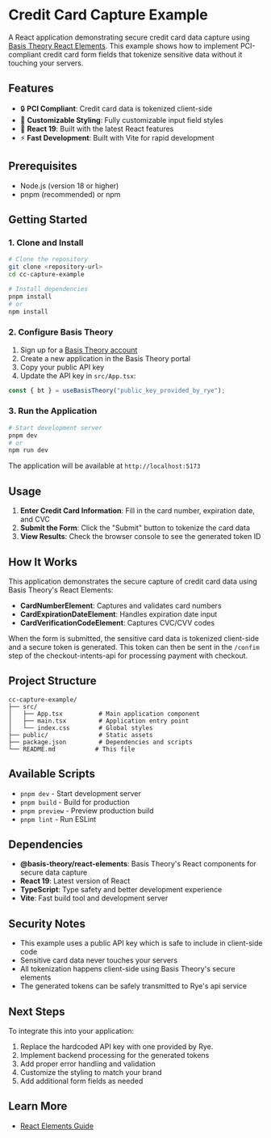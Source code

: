 # Credit Card Capture Example

A React application demonstrating secure credit card data capture using [Basis Theory React Elements](https://developers.basistheory.com/docs/sdks/web/react-elements). This example shows how to implement PCI-compliant credit card form fields that tokenize sensitive data without it touching your servers.

## Features

- 🔒 **PCI Compliant**: Credit card data is tokenized client-side
- 🎨 **Customizable Styling**: Fully customizable input field styles
- 🚀 **React 19**: Built with the latest React features
- ⚡ **Fast Development**: Built with Vite for rapid development

## Prerequisites

- Node.js (version 18 or higher)
- pnpm (recommended) or npm

## Getting Started

### 1. Clone and Install

```bash
# Clone the repository
git clone <repository-url>
cd cc-capture-example

# Install dependencies
pnpm install
# or
npm install
```

### 2. Configure Basis Theory

1. Sign up for a [Basis Theory account](https://portal.basistheory.com/signup)
2. Create a new application in the Basis Theory portal
3. Copy your public API key
4. Update the API key in `src/App.tsx`:

```typescript
const { bt } = useBasisTheory("public_key_provided_by_rye");
```

### 3. Run the Application

```bash
# Start development server
pnpm dev
# or
npm run dev
```

The application will be available at `http://localhost:5173`

## Usage

1. **Enter Credit Card Information**: Fill in the card number, expiration date, and CVC
2. **Submit the Form**: Click the "Submit" button to tokenize the card data
3. **View Results**: Check the browser console to see the generated token ID

## How It Works

This application demonstrates the secure capture of credit card data using Basis Theory's React Elements:

- **CardNumberElement**: Captures and validates card numbers
- **CardExpirationDateElement**: Handles expiration date input
- **CardVerificationCodeElement**: Captures CVC/CVV codes

When the form is submitted, the sensitive card data is tokenized client-side and a secure token is generated. This token can then be sent in the `/confim` step of the checkout-intents-api for processing payment with checkout.

## Project Structure

```
cc-capture-example/
├── src/
│   ├── App.tsx          # Main application component
│   ├── main.tsx         # Application entry point
│   └── index.css        # Global styles
├── public/              # Static assets
├── package.json         # Dependencies and scripts
└── README.md           # This file
```

## Available Scripts

- `pnpm dev` - Start development server
- `pnpm build` - Build for production
- `pnpm preview` - Preview production build
- `pnpm lint` - Run ESLint

## Dependencies

- **@basis-theory/react-elements**: Basis Theory's React components for secure data capture
- **React 19**: Latest version of React
- **TypeScript**: Type safety and better development experience
- **Vite**: Fast build tool and development server

## Security Notes

- This example uses a public API key which is safe to include in client-side code
- Sensitive card data never touches your servers
- All tokenization happens client-side using Basis Theory's secure elements
- The generated tokens can be safely transmitted to Rye's api service

## Next Steps

To integrate this into your application:

1. Replace the hardcoded API key with one provided by Rye.
2. Implement backend processing for the generated tokens
3. Add proper error handling and validation
4. Customize the styling to match your brand
5. Add additional form fields as needed

## Learn More

- [React Elements Guide](https://developers.basistheory.com/docs/sdks/web/react-elements)
